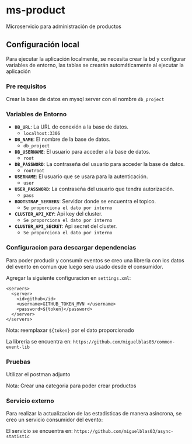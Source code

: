 # ms-product

Microservicio para administración de productos

## Configuración local

Para ejecutar la aplicación localmente, se necesita crear la bd y configurar variables de entorno, las tablas se crearán automáticamente al ejecutar la aplicación

### Pre requisitos

Crear la base de datos en mysql server con el nombre `db_project`

### Variables de Entorno

- **`DB_URL`**: La URL de conexión a la base de datos.
  - `localhost:3306`
- **`DB_NAME`**: El nombre de la base de datos.
  - `db_project`
- **`DB_USERNAME`**: El usuario para acceder a la base de datos.
  - `root`
- **`DB_PASSWORD`**: La contraseña del usuario para acceder la base de datos.
  - `rootroot`
- **`USERNAME`**: El usuario que se usara para la autenticación.
  - `user`
- **`USER_PASSWORD`**: La contraseña del usuario que tendra autorización.
  - `pass`
- **`BOOTSTRAP_SERVERS`**: Servidor donde se encuentra el topico.
  - `Se proporciona el dato por interno`
- **`CLUSTER_API_KEY`**: Api key del cluster.
  - `Se proporciona el dato por interno`
- **`CLUSTER_API_SECRET`**: Api secret del cluster.
  - `Se proporciona el dato por interno`

### Configuracion para descargar dependencias

Para poder producir y consumir eventos se creo una libreria con los datos del evento en comun que luego sera usado desde el consumidor.

Agregar la siguiente configuracion en `settings.xml`:

```
<servers>
  <server>
    <id>github</id>
    <username>GITHUB_TOKEN_MVN </username>
    <password>${token}</password>
  </server>
</servers>
```

Nota: reemplaxar `${token}` por el dato proporcionado

La libreria se encuentra en: `https://github.com/miguelblas03/common-event-lib`

### Pruebas

Utilizar el postman adjunto

Nota: Crear una categoria para poder crear productos

### Servicio externo

Para realizar la actualizacion de las estadisticas de manera asincrona, se creo un servicio consumidor del evento:

El servicio se encuentra en: `https://github.com/miguelblas03/async-statistic`